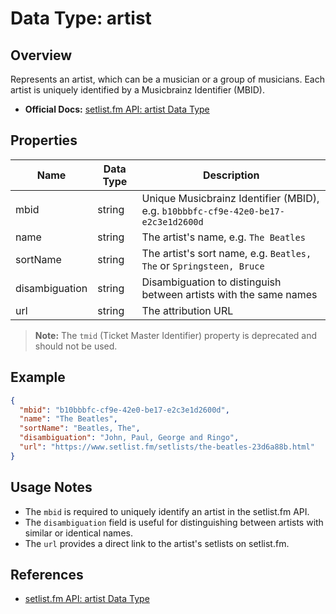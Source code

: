 # Data Type: artist

## Overview

Represents an artist, which can be a musician or a group of musicians. Each artist is uniquely identified by a Musicbrainz Identifier (MBID).

- **Official Docs:** [setlist.fm API: artist Data Type](https://api.setlist.fm/docs/1.0/json_Artist.html)

## Properties

| Name           | Data Type | Description                                                                         |
|----------------|-----------|-------------------------------------------------------------------------------------|
| mbid           | string    | Unique Musicbrainz Identifier (MBID), e.g. `b10bbbfc-cf9e-42e0-be17-e2c3e1d2600d`   |
| name           | string    | The artist's name, e.g. `The Beatles`                                               |
| sortName       | string    | The artist's sort name, e.g. `Beatles, The` or `Springsteen, Bruce`                 |
| disambiguation | string    | Disambiguation to distinguish between artists with the same names                    |
| url            | string    | The attribution URL                                                                 |

> **Note:** The `tmid` (Ticket Master Identifier) property is deprecated and should not be used.

## Example

```json
{
  "mbid": "b10bbbfc-cf9e-42e0-be17-e2c3e1d2600d",
  "name": "The Beatles",
  "sortName": "Beatles, The",
  "disambiguation": "John, Paul, George and Ringo",
  "url": "https://www.setlist.fm/setlists/the-beatles-23d6a88b.html"
}
```

## Usage Notes

- The `mbid` is required to uniquely identify an artist in the setlist.fm API.
- The `disambiguation` field is useful for distinguishing between artists with similar or identical names.
- The `url` provides a direct link to the artist's setlists on setlist.fm.

## References
- [setlist.fm API: artist Data Type](https://api.setlist.fm/docs/1.0/json_Artist.html) 